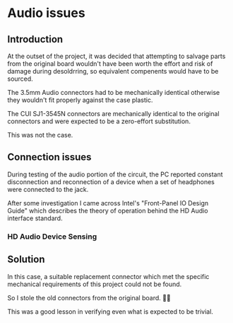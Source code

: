 # Audio issues
## Introduction
At the outset of the project, it was decided that attempting to salvage parts 
from the original board wouldn't have been worth the effort and risk of damage 
during desoldrring, so equivalent compenents would have to be sourced.

The 3.5mm Audio connectors had to be mechanically identical otherwise they 
wouldn't fit properly against the case plastic.

The CUI SJ1-3545N connectors are mechanically identical to the original 
connectors and were expected to be a zero-effort substitution.

This was not the case.
## Connection issues
During testing of the audio portion of the circuit, the PC reported constant 
disconnection and reconnection of a device when a set of headphones were 
connected to the jack.

After some investigation I came across Intel's "Front-Panel IO Design Guide" 
which describes the theory of operation behind the HD Audio interface standard.

### HD Audio Device Sensing

## Solution
In this case, a suitable replacement connector which met the specific 
mechanical requirements of this project could not be found.

So I stole the old connectors from the original board. :man_shrugging:

This was a good lesson in verifying even what is expected to be trivial.
